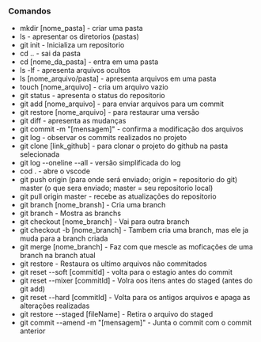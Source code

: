 ### Comandos 
- mkdir [nome_pasta] - criar uma pasta</br>
- ls - apresentar os diretorios (pastas) </br>
- git init - Inicializa um repositorio </br>
- cd .. - sai da pasta </br>
- cd [nome_da_pasta] - entra em uma pasta </br>
- ls -lf - apresenta arquivos ocultos </br>
- ls [nome_arquivo/pasta] - apresenta arquivos em uma pasta </br>
- touch [nome_arquivo] - cria um arquivo vazio </br>
- git status - apresenta o status do repositorio </br>
- git add [nome_arquivo] - para enviar arquivos para um commit </br>
- git restore [nome_arquivo] - para restaurar uma versão </br>
- git diff - apresenta as mudanças </br>
- git commit -m "[mensagem]" - confirma a modificação dos arquivos </br>
- git log - observar os commits realizados no projeto </br>
- git clone [link_github] - para clonar o projeto do github na pasta selecionada </br>
- git log --oneline --all - versão simplificada do log </br>
- cod . - abre o vscode </br>
- git push origin (para onde será enviado; origin = repositorio do git) master (o que sera enviado; master = seu repositorio local) </br>
- git pull origin master - recebe as atualizações do repositorio </br>
- git branch [nome_bransh] - Cria uma branch </br>
- git branch - Mostra as branchs </br>
- git checkout [nome_branch] - Vai para outra branch </br>
- git checkout -b [nome_branch] - Tambem cria uma branch, mas ele ja muda para a branch criada </br>
- git merge [nome_branch] - Faz com que mescle as moficações de uma branch na branch atual </br> 
- git restore - Restaura os ultimo arquivos não commitados </br>
- git reset --soft [commitId] - volta para o estagio antes do commit </br>
- git reset --mixer [commitId] - Volra oos itens antes do staged (antes do git add) </br>
- git reset --hard [commitId] - Volta para os antigos arquivos e apaga as alterações realizadas </br>
- git restore --staged [fileName] - Retira o arquivo do staged </br>
- git commit --amend -m "[mensagem]" - Junta o commit com o commit anterior